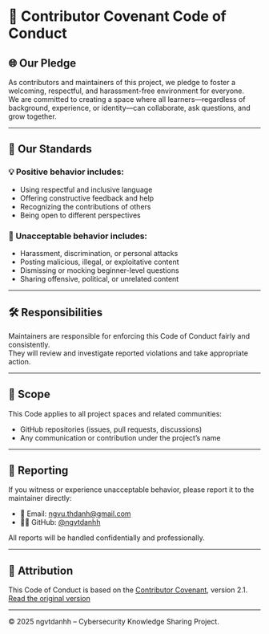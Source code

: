# 🤝 Contributor Covenant Code of Conduct

## 🌐 Our Pledge

As contributors and maintainers of this project, we pledge to foster a welcoming, respectful, and harassment-free environment for everyone.  
We are committed to creating a space where all learners—regardless of background, experience, or identity—can collaborate, ask questions, and grow together.

---

## 📌 Our Standards

### 💡 Positive behavior includes:

- Using respectful and inclusive language
- Offering constructive feedback and help
- Recognizing the contributions of others
- Being open to different perspectives

### 🚫 Unacceptable behavior includes:

- Harassment, discrimination, or personal attacks
- Posting malicious, illegal, or exploitative content
- Dismissing or mocking beginner-level questions
- Sharing offensive, political, or unrelated content

---

## 🛠️ Responsibilities

Maintainers are responsible for enforcing this Code of Conduct fairly and consistently.  
They will review and investigate reported violations and take appropriate action.

---

## 🧾 Scope

This Code applies to all project spaces and related communities:

- GitHub repositories (issues, pull requests, discussions)
- Any communication or contribution under the project’s name

---

## 🚨 Reporting

If you witness or experience unacceptable behavior, please report it to the maintainer directly:

- 📧 Email: ngvu.thdanh@gmail.com  
- 🧑‍💻 GitHub: [@ngvtdanhh](https://github.com/ngvtdanhh)

All reports will be handled confidentially and professionally.

---

## 📄 Attribution

This Code of Conduct is based on the [Contributor Covenant](https://www.contributor-covenant.org), version 2.1.  
[Read the original version](https://www.contributor-covenant.org/version/2/1/code_of_conduct.html)

---

© 2025 ngvtdanhh – Cybersecurity Knowledge Sharing Project.
